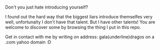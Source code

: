 Don't you just hate introducing yourself?

I found out the hard way that the biggest liars introduce themselfes very well, unfortunalty I don't have that talent.
But I have other talents! You are welcome to discover some by browsing the thing I put in this repo.

Get in contact with me by writing on address: gala(underline)dragos on a .com yahoo domain :D

